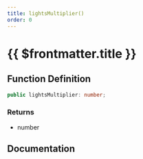 ```yaml
---
title: lightsMultiplier()
order: 0
---
```


# {{ $frontmatter.title }}

## Function Definition

```ts
public lightsMultiplier: number;
```

### Returns

* number

## Documentation

<!--@include: ./parts/lightsMultiplier.md-->
